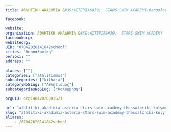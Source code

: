 ```yaml
---
title: ΑΘΛΗΤΙΚΗ ΑΚΑΔΗΜΙΑ &#39;ΑΣΤΕΡΙΑ&#39;  STARS SWIM ACADEMY-Θεσσαλονίκη-Κολύμβηση

facebook:

website:
organisation: ΑΘΛΗΤΙΚΗ ΑΚΑΔΗΜΙΑ &#39;ΑΣΤΕΡΙΑ&#39;  STARS SWIM ACADEMY
facebookorg:
websiteorg:
UID: "07042020141842school"
cities: "Θεσσαλονίκη"
perioxi: ""
address: ""

places: [""]
categories: ["athlitismos"]
subcategories: ["kithara"]
categoryNoSLug: ["Αθλητισμός"]
subcategoriesNoSLug: ["Κολύμβηση"]

orgUID: org14042020001521

url: "athlitiki-akadimia-asteria-stars-swim-academy-thessaloniki-kolymvisi/thessaloniki//"
slug: "athlitiki-akadimia-asteria-stars-swim-academy-thessaloniki-kolymvisi"
aliases:
    - /07042020141842school
---
```





